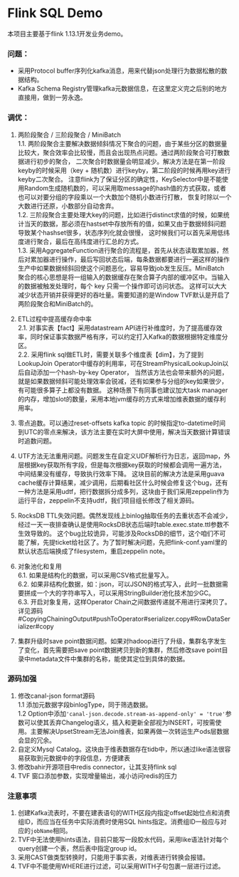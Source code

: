 # Flink SQL Demo

本项目主要基于flink 1.13.1开发业务demo。


### 问题：

- 采用Protocol buffer序列化kafka消息，用来代替json处理行为数据松散的数据结构。
- Kafka Schema Registry管理kafka元数据信息，在这里定义完之后别的地方直接用，做到一劳永逸。



### 调优： 
1. 两阶段聚合 / 三阶段聚合 / MiniBatch  
    1.1. 两阶段聚合主要解决数据倾斜情况下聚合的问题，由于某些分区的数据量比较大，聚合效率会比较慢，而且会出现热点问题。通过两阶段聚合可打散数据进行初步的聚合，
       二次聚合时数据量会明显减少。解决方法是在第一阶段keyby的时候采用（key + 随机数）进行keyby，第二阶段的时候再用key进行keyby二次聚合。
       注意flink为了保证分区的确定性，KeySelector中是不能使用Random生成随机数的，可以采用取message的hash值的方式获取，或者也可以对要分组的字段乘以一个大数加个随机小数进行打散，
       恢复时除以一个大数进行还原，小数部分自动舍弃。  
    1.2. 三阶段聚合主要处理大key的问题，比如进行distinct求值的时候，如果统计当天的数据，那必须在hastset中存放所有的值，如果又由于数据倾斜问题导致某个hashset很多，状态序列化就会很慢，
       这时候我们可以首先采用低纬度进行聚合，最后在高纬度进行汇总的方式。  
    1.3. 采用AggregateFunction进行聚合的流程是，首先从状态读取累加器，然后对累加器进行操作，最后写回状态后端，每条数据都要进行一遍这样的操作
       生产中如果数据倾斜回使这个问题恶化，容易导致job发生反压。MiniBatch 聚合的核心思想是将一组输入的数据缓存在聚合算子内部的缓冲区中。当输入的数据被触发处理时，每个 key 只需一个操作即可访问状态。
       这样可以大大减少状态开销并获得更好的吞吐量。需要知道的是Window TVF默认是开启了两阶段聚合和MiniBatch的。
   
2. ETL过程中提高缓存命中率  
    2.1. 对事实表【fact】采用datastream API进行补维度时，为了提高缓存效率，同时保证事实数据严格有序，可以约定打入Kafka的数据根据特定维度分区。  
    2.2. 采用flink sql做ETL时，需要关联多个维度表【dim】，为了提到LookupJoin Operator中缓存的利用率，可在StreamPhysicalLookupJoin以后自动添加一个hash-by-key Operator，
       当然该方法也会带来额外的问题，就是如果数据倾斜可能处理效率会锐减，还有如果参与分组的key如果很少，有可能很多算子上都没有数据。
       这种场景下有同事也建议加大task manager的内存，增加slot的数量，采用本地jvm缓存的方式来增加维表数据的缓存利用率。

3. 零点追数。可以通过reset-offsets kafka topic 的时候指定to-datetime时间到UTC的零点来解决，该方法主要在实时大屏中使用，解决当天数据计算错误时追数问题。
  
4. UTF方法无法重用问题。问题发生在自定义UDF解析行为日志，返回map，外层根据key获取所有字段，但是每次根据key获取的时候都会调用一遍方法，中间结果没有缓存，导致执行效率下降。
  这块目前的解决方法是采用guava cache缓存计算结果，减少调用，后期看社区什么时候会修复这个bug，还有一种方法是采用udtf，把行数据拆分成多列，这块由于我们采用zeppelin作为运行平台，zeppelin不支持udtf，我们项目组长修改了相关源码。

5. RocksDB TTL失效问题。偶然发现线上binlog抽取任务的去重状态不会减少，经过一天一夜排查确认是使用RocksDB状态后端时table.exec.state.ttl参数不生效导致的。
  这个bug比较诡异，可能涉及RocksDB的细节，这个咱们不可能了解，先提ticket给社区了。为了暂时解决问题，先把flink-conf.yaml里的默认状态后端换成了filesystem，重启zeppelin note。
  
6. 对象池化和复用  
    6.1. 如果是结构化的数据，可以采用CSV格式批量写入。  
    6.2. 如果非结构化数据，如：json，可以JSON的格式写入，此时一批数据需要拼成一个大的字符串写入，可以采用StringBuilder池化技术加少GC。  
    6.3. 开启对象复用，这样Operator Chain之间数据传递就不用进行深拷贝了。详见源码#CopyingChainingOutput#pushToOperator#serializer.copy#RowDataSerializer#copy

7. 集群升级时save point数据问题。如果对hadoop进行了升级，集群名字发生了变化，首先需要把save point数据拷贝到新的集群，然后修改save point目录中metadata文件中集群的名称，能使其定位到具体的数据。

### 源码加强

1. 修改canal-json format源码  
   1.1 添加元数据字段binlogType，同于筛选数据。  
   1.2  Option中添加`'canal-json.decode.stream-as-append-only' = 'true'`参数可以使其丢弃Changelog语义，插入和更新全部视为INSERT，可按需使用。主要解决UpsetStream无法Join维表，如果再做一次转运生产ods层数据会显的冗余。
2. 自定义Mysql Catalog。这块由于维表数据存在tidb中，所以通过like语法很容易获取到元数据中的字段信息，方便建表  
3. 修改bahir开源项目中redis connector，让其支持flink sql  
4. TVF 窗口添加参数，实现增量输出，减小访问redis的压力

### 注意事项
1. 创建Kafka流表时，不要在建表语句的WITH区段内指定offset起始位点和消费组ID，而应当在任务中实际消费时使用SQL hints指定。消费组ID一般应与对应的`jobName`相同。
2. TVF中无法使用hints语法，目前只能写一段胶水代码，采用like语法针对每个query创建一个表，然后表中指定group id。
3. 采用CAST做类型转换时，只能用于事实表，对维表进行转换会报错。
4. TVF中不能使用WHERE进行过滤，可以采用WITH子句包裹一层进行过滤。